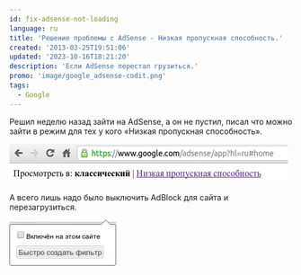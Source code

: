 ```yaml
---
id: fix-adsense-not-loading
language: ru
title: 'Решение проблемы с AdSense - Низкая пропускная способность.'
created: '2013-03-25T19:51:06'
updated: '2023-10-16T18:21:20'
description: 'Если AdSense перестал грузиться.'
promo: 'image/google_adsense-codit.png'
tags:
  - Google
---
```


Решил неделю назад зайти на AdSense, а он не пустил, писал что можно зайти в
режим для тех у кого «Низкая пропускная способность».

![Низкая пропускная способность.](image/1.png)

А всего лишь надо было выключить AdBlock для сайта и перезагрузиться.

![Отключение AdBlock.](image/2.png)
